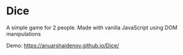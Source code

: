 # Dice
A simple game for 2 people. Made with vanilla JavaScript using DOM manipulations

Demo: 
https://anuarshaidenov.github.io/Dice/
